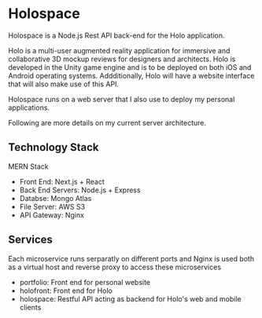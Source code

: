 # Holospace

Holospace is a Node.js Rest API back-end for the Holo application.

Holo is a multi-user augmented reality application for immersive and collaborative 3D mockup reviews for designers and architects.
Holo is developed in the Unity game engine and is to be deployed on both iOS and Android operating systems.
Addditionally, Holo will have a website interface that will also make use of this API.

Holospace runs on a web server that I also use to deploy my personal applications.

Following are more details on my current server architecture.

Technology Stack
-
MERN Stack
- Front End: Next.js + React
- Back End Servers: Node.js  + Express
- Databse: Mongo Atlas
- File Server: AWS S3
- API Gateway: Nginx

Services
- 
Each microservice runs serparatly on different ports and Nginx is used both as a virtual host and reverse proxy to access these microservices
- portfolio: Front end for personal website
- holofront: Front end for Holo
- holospace: Restful API acting as backend for Holo's web and mobile clients 

